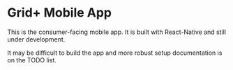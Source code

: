 # Grid+ Mobile App

This is the consumer-facing mobile app. It is built with React-Native and still under development.

It may be difficult to build the app and more robust setup documentation is on the TODO list.
